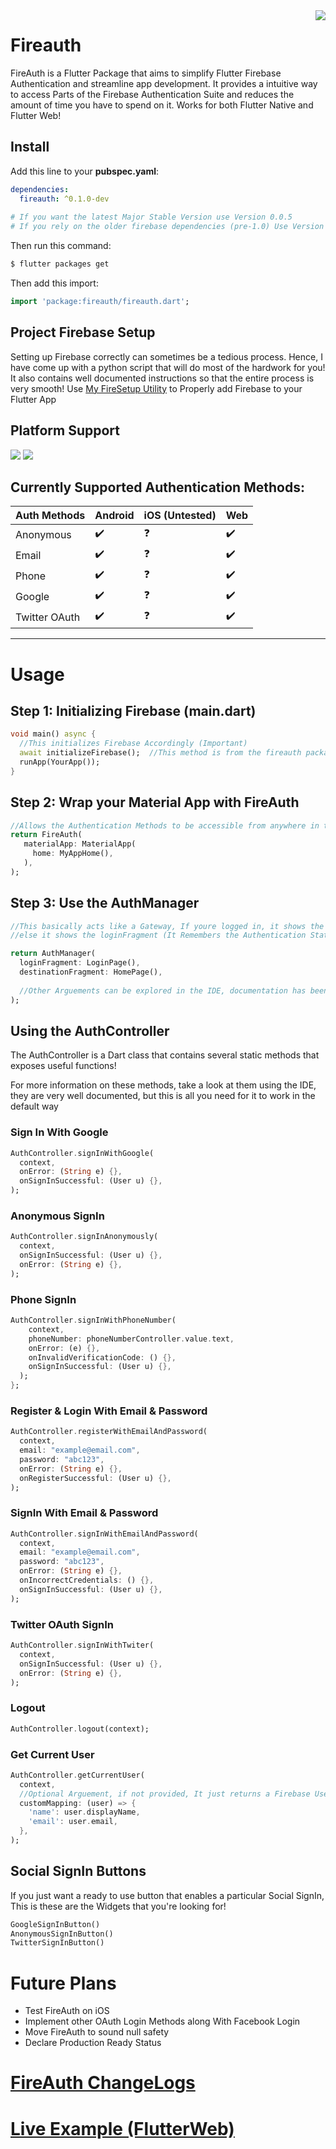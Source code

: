 <img src="https://i.ibb.co/Xz42VyG/ddf.png" align="right">


# Fireauth

FireAuth is a Flutter Package that aims to simplify Flutter Firebase Authentication and streamline app development. It provides a intuitive way to access Parts of the Firebase Authentication Suite and reduces the amount of time you have to spend on it.
Works for both Flutter Native and Flutter Web!

## Install

Add this line to your **pubspec.yaml**:
```yaml
dependencies:
  fireauth: ^0.1.0-dev
  
# If you want the latest Major Stable Version use Version 0.0.5
# If you rely on the older firebase dependencies (pre-1.0) Use Version 0.0.5-legacy
```

Then run this command:
```bash
$ flutter packages get
```

Then add this import:
```dart
import 'package:fireauth/fireauth.dart';
```

## Project Firebase Setup
Setting up Firebase correctly can sometimes be a tedious process. Hence, I have come up with a python script that will do most of the hardwork for you! It also contains well documented instructions so that the entire process is very smooth!
Use [My FireSetup Utility](https://github.com/synapsecode/FireSetup) to Properly add Firebase to your Flutter App

## Platform Support
<span>
<img src="https://img.icons8.com/color/48/000000/android-os.png"/>
<img src="https://img.icons8.com/fluent/48/000000/chrome.png"/>
</span>

## Currently Supported Authentication Methods:
| Auth Methods  | Android | iOS (Untested) | Web |
|---------------|---------|-----|-----|
| Anonymous     |   ✔️    |  ❓   |  ✔️   |
| Email         |   ✔️      |  ❓   |  ✔️   |
| Phone         |   ✔️      |   ❓  |  ✔️   |
| Google        |   ✔️      |  ❓   |  ✔️   |
| Twitter OAuth |   ✔️      |   ❓  | ✔️    |

---

# Usage

## Step 1: Initializing Firebase (main.dart)
```dart
void main() async {
  //This initializes Firebase Accordingly (Important)
  await initializeFirebase();  //This method is from the fireauth package
  runApp(YourApp());
}
```
     
## Step 2: Wrap your Material App with FireAuth
```dart
//Allows the Authentication Methods to be accessible from anywhere in the widget tree
return FireAuth(
   materialApp: MaterialApp(
     home: MyAppHome(),
   ),
);
```

## Step 3: Use the AuthManager
```dart
//This basically acts like a Gateway, If youre logged in, it shows the destinationFragment
//else it shows the loginFragment (It Remembers the Authentication State too!)

return AuthManager(
  loginFragment: LoginPage(),
  destinationFragment: HomePage(),
  
  //Other Arguements can be explored in the IDE, documentation has been provided
);
```

## Using the AuthController
The AuthController is a Dart class that contains several static methods that exposes useful functions!

For more information on these methods, take a look at them using the IDE, they are very well documented, but this is all you need for it to work in the default way

### Sign In With Google
```dart
AuthController.signInWithGoogle(
  context,
  onError: (String e) {},
  onSignInSuccessful: (User u) {},
);
```

### Anonymous SignIn
```dart
AuthController.signInAnonymously(
  context,
  onSignInSuccessful: (User u) {},
  onError: (String e) {},
);
```

### Phone SignIn
```dart
AuthController.signInWithPhoneNumber(
    context,
    phoneNumber: phoneNumberController.value.text,
    onError: (e) {},
    onInvalidVerificationCode: () {},
    onSignInSuccessful: (User u) {},
  );
};
```

### Register & Login With Email & Password
```dart
AuthController.registerWithEmailAndPassword(
  context,
  email: "example@email.com",
  password: "abc123",
  onError: (String e) {},
  onRegisterSuccessful: (User u) {},
);
```

### SignIn With Email & Password
```dart
AuthController.signInWithEmailAndPassword(
  context,
  email: "example@email.com",
  password: "abc123",
  onError: (String e) {},
  onIncorrectCredentials: () {},
  onSignInSuccessful: (User u) {},
);
```

### Twitter OAuth SignIn
```dart
AuthController.signInWithTwiter(
  context,
  onSignInSuccessful: (User u) {},
  onError: (String e) {},
);
```

### Logout
```dart
AuthController.logout(context);
```

### Get Current User
```dart
AuthController.getCurrentUser(
  context,
  //Optional Arguement, if not provided, It just returns a Firebase User
  customMapping: (user) => {
    'name': user.displayName,
    'email': user.email,
  },
);
```

## Social SignIn Buttons

If you just want a ready to use button that enables a particular Social SignIn, This is these are the Widgets that you're looking for!

```dart
GoogleSignInButton()
AnonymousSignInButton()
TwitterSignInButton()
```

# Future Plans

- Test FireAuth on iOS
- Implement other OAuth Login Methods along With Facebook Login
- Move FireAuth to sound null safety
- Declare Production Ready Status

# [FireAuth ChangeLogs](https://pub.dev/packages/fireauth/changelog)

# [Live Example (FlutterWeb)](https://fauthweb-example.surge.sh/#/)
